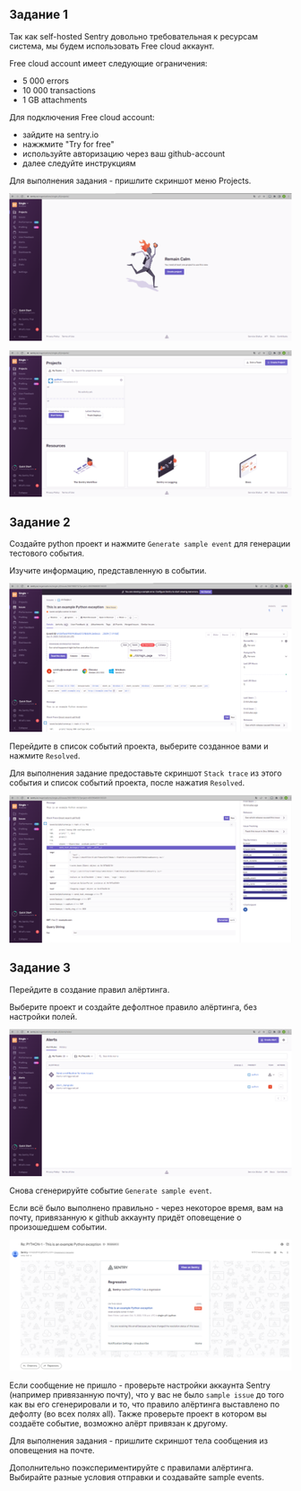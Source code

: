 ## Задание 1

Так как self-hosted Sentry довольно требовательная к ресурсам система, мы будем использовать Free cloud аккаунт.

Free cloud account имеет следующие ограничения:
- 5 000 errors
- 10 000 transactions
- 1 GB attachments

Для подключения Free cloud account:
- зайдите на sentry.io
- нажжмите "Try for free"
- используйте авторизацию через ваш github-account
- далее следуйте инструкциям

Для выполнения задания - пришлите скриншот меню Projects.

<p align="left">
  <img src="./pic/sentry1.png">
</p>

<p align="left">
  <img src="./pic/sentry2.png">
</p>

## Задание 2

Создайте python проект и нажмите `Generate sample event` для генерации тестового события.

Изучите информацию, представленную в событии.

<p align="left">
  <img src="./pic/sentry3.png">
</p>

Перейдите в список событий проекта, выберите созданное вами и нажмите `Resolved`.

Для выполнения задание предоставьте скриншот `Stack trace` из этого события и список событий проекта, 
после нажатия `Resolved`.

<p align="left">
  <img src="./pic/sentry4.png">
</p>

## Задание 3

Перейдите в создание правил алёртинга.

Выберите проект и создайте дефолтное правило алёртинга, без настройки полей.

<p align="left">
  <img src="./pic/sentry5.png">
</p>

Снова сгенерируйте событие `Generate sample event`.

Если всё было выполнено правильно - через некоторое время, вам на почту, привязанную к github аккаунту придёт
оповещение о произошедшем событии.

<p align="left">
  <img src="./pic/sentry6.png">
</p>

Если сообщение не пришло - проверьте настройки аккаунта Sentry (например привязанную почту), что у вас не было 
`sample issue` до того как вы его сгенерировали и то, что правило алёртинга выставлено по дефолту (во всех полях all).
Также проверьте проект в котором вы создаёте событие, возможно алёрт привязан к другому.

Для выполнения задания - пришлите скриншот тела сообщения из оповещения на почте.

Дополнительно поэкспериментируйте с правилами алёртинга. 
Выбирайте разные условия отправки и создавайте sample events.
